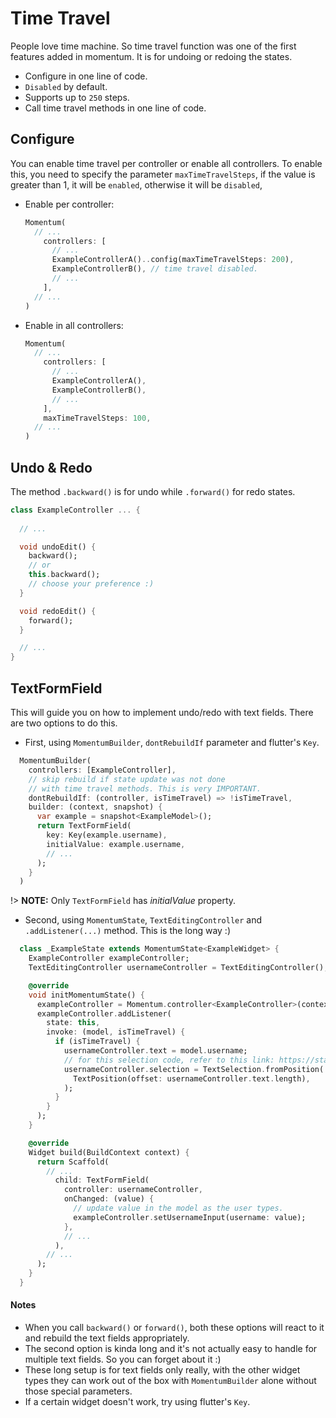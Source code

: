 # Time Travel
People love time machine. So time travel function was one of the first features added in momentum. It is for undoing or redoing the states.

- Configure in one line of code.
- `Disabled` by default.
- Supports up to `250` steps.
- Call time travel methods in one line of code.

## Configure
You can enable time travel per controller or enable all controllers. To enable this, you need to specify the parameter `maxTimeTravelSteps`, if the value is greater than 1, it will be `enabled`, otherwise it will be `disabled`,

- Enable per controller:
  ```dart
  Momentum(
    // ...
      controllers: [
        // ...
        ExampleControllerA()..config(maxTimeTravelSteps: 200),
        ExampleControllerB(), // time travel disabled.
        // ...
      ],
    // ...
  )
  ```

- Enable in all controllers:
  ```dart
  Momentum(
    // ...
      controllers: [
        // ...
        ExampleControllerA(),
        ExampleControllerB(),
        // ...
      ],
      maxTimeTravelSteps: 100,
    // ...
  )
  ```

## Undo & Redo
The method `.backward()` is for undo while `.forward()` for redo states.

```dart
class ExampleController ... {
  
  // ...

  void undoEdit() {
    backward();
    // or
    this.backward();
    // choose your preference :)
  }

  void redoEdit() {
    forward();
  }

  // ...
}
```

## TextFormField
This will guide you on how to implement undo/redo with text fields. There are two options to do this.

- First, using `MomentumBuilder`, `dontRebuildIf` parameter and flutter's `Key`.
```dart
  MomentumBuilder(
    controllers: [ExampleController],
    // skip rebuild if state update was not done
    // with time travel methods. This is very IMPORTANT.
    dontRebuildIf: (controller, isTimeTravel) => !isTimeTravel,
    builder: (context, snapshot) {
      var example = snapshot<ExampleModel>();
      return TextFormField(
        key: Key(example.username),
        initialValue: example.username,
        // ...
      );
    }
  )
```
!> **NOTE:** Only `TextFormField` has *initialValue* property.

- Second, using `MomentumState`, `TextEditingController` and `.addListener(...)` method. This is the long way :)
```dart
  class _ExampleState extends MomentumState<ExampleWidget> {
    ExampleController exampleController;
    TextEditingController usernameController = TextEditingController();

    @override
    void initMomentumState() {
      exampleController = Momentum.controller<ExampleController>(context);
      exampleController.addListener(
        state: this,
        invoke: (model, isTimeTravel) {
          if (isTimeTravel) {
            usernameController.text = model.username;
            // for this selection code, refer to this link: https://stackoverflow.com/a/58307018
            usernameController.selection = TextSelection.fromPosition(
              TextPosition(offset: usernameController.text.length),
            );
          }
        }
      );
    }

    @override
    Widget build(BuildContext context) {
      return Scaffold(
        // ...
          child: TextFormField(
            controller: usernameController,
            onChanged: (value) {
              // update value in the model as the user types.
              exampleController.setUsernameInput(username: value);
            },
            // ...
          ),
        // ...
      );
    }
  }
```
#### Notes
  - When you call `backward()` or `forward()`, both these options will react to it and rebuild the text fields appropriately.
  - The second option is kinda long and it's not actually easy to handle for multiple text fields. So you can forget about it :)
  - These long setup is for text fields only really, with the other widget types they can work out of the box with `MomentumBuilder` alone without those special parameters.
  - If a certain widget doesn't work, try using flutter's `Key`.